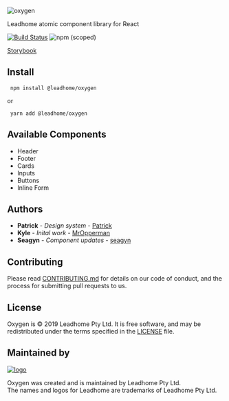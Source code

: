 ![oxygen](https://i.imgur.com/OGQni5P.png)

Leadhome atomic component library for React

[![Build Status](https://badge.buildkite.com/c8970182a8bc39a8a7e93f695343b544b99c3ef66235d7ee44.svg)](https://buildkite.com/leadhome/oxygen) ![npm (scoped)](https://img.shields.io/npm/v/@leadhome/oxygen.svg)

[Storybook](https://leadhomesa.github.io/oxygen/)

## Install
```
 npm install @leadhome/oxygen
```

or

```
 yarn add @leadhome/oxygen
```

## Available Components

- Header
- Footer
- Cards
- Inputs
- Buttons
- Inline Form

## Authors
* **Patrick** - *Design system* - [Patrick](https://za.linkedin.com/in/patrick-glynn-818082123)
* **Kyle** - *Inital work* - [MrOpperman](https://github.com/MrOpperman)
* **Seagyn** - *Component updates* - [seagyn](https://github.com/seagyn)

## Contributing

Please read [CONTRIBUTING.md](CONTRIBUTING.md) for details on our code of conduct, and the process for submitting pull requests to us.

License
-------

Oxygen is © 2019 Leadhome Pty Ltd.
It is free software, and may be redistributed under the terms specified in the [LICENSE](LICENSE.md) file.

Maintained by
----------------

[![logo](https://i.imgur.com/QH4yUje.png)](https://leadhome.co.za?utm_source=github)

Oxygen was created and is maintained by Leadhome Pty Ltd.<br />
The names and logos for Leadhome are trademarks of Leadhome Pty Ltd.
